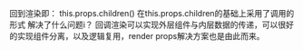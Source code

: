 回到渲染即： this.props.children()
在this.props.children的基础上采用了调用的形式
解决了什么问题i？
回调渲染可以实现外层组件与内层数据的传递，可以很好的实现组件分离，以及逻辑复用，render props解决方案也是由此而来。